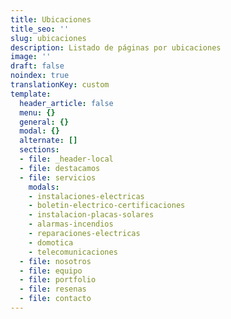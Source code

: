 ```yaml
---
title: Ubicaciones
title_seo: ''
slug: ubicaciones
description: Listado de páginas por ubicaciones
image: ''
draft: false
noindex: true
translationKey: custom
template:
  header_article: false
  menu: {}
  general: {}
  modal: {}
  alternate: []
  sections:
  - file: _header-local
  - file: destacamos
  - file: servicios
    modals:
    - instalaciones-electricas
    - boletin-electrico-certificaciones
    - instalacion-placas-solares
    - alarmas-incendios
    - reparaciones-electricas
    - domotica
    - telecomunicaciones
  - file: nosotros
  - file: equipo
  - file: portfolio
  - file: resenas
  - file: contacto
---
```

